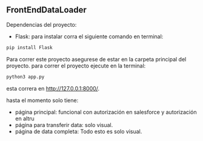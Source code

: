 ## FrontEndDataLoader
Dependencias del proyecto:
- Flask:
para instalar corra el siguiente comando en terminal:
```bash
pip install Flask
```
Para correr este proyecto asegurese de estar en la carpeta principal del proyecto.
para correr el proyecto ejecute en la terminal:

```bash
python3 app.py
```
esta correra en http://127.0.0.1:8000/.

hasta el momento solo tiene:
- página principal: funcional con autorización en salesforce y autorización en altru
- página para transferir data: solo visual.
- página de data completa: Todo esto es solo visual.


